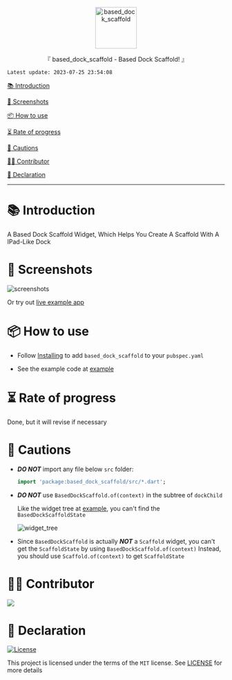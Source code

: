 <div align="center">
  <img id="based_dock_scaffold" width="96" alt="based_dock_scaffold" src="https://raw.githubusercontent.com/Cierra-Runis/based_widget/master/.github/imgs/based_dock_scaffold/icon.svg">
  <p>『 based_dock_scaffold - Based Dock Scaffold! 』</p>
</div>

`Latest update: 2023-07-25 23:54:08`

[📚 Introduction](#-Introduction)

[📸 Screenshots](#-Screenshots)

[📦 How to use](#-How-to-use)

[⏳ Rate of progress](#-Rate-of-progress)

[📌 Cautions](#-Cautions)

[🧑‍💻 Contributor](#-Contributor)

[🔦 Declaration](#-Declaration)

---

# 📚 Introduction

A Based Dock Scaffold Widget, Which Helps You Create A Scaffold With A IPad-Like Dock

# 📸 Screenshots

![screenshots](https://raw.githubusercontent.com/Cierra-Runis/based_widget/master/.github/imgs/based_dock_scaffold/screenshot.gif)

Or try out [live example app](https://note-of-me.top/based_widget/)

# 📦 How to use

- Follow [Installing](https://pub.dev/packages/based_dock_scaffold/install) to add `based_dock_scaffold` to your `pubspec.yaml`

- See the example code at [example](https://github.com/Cierra-Runis/based_widget/blob/master/example/lib/main.dart)

# ⏳ Rate of progress

Done, but it will revise if necessary

# 📌 Cautions

- **_DO NOT_** import any file below `src` folder:

  ```dart
  import 'package:based_dock_scaffold/src/*.dart';
  ```

- **_DO NOT_** use `BasedDockScaffold.of(context)` in the subtree of `dockChild`

  Like the widget tree at [example](https://github.com/Cierra-Runis/based_widget/blob/master/example/lib/main.dart), you can't find the `BasedDockScaffoldState`

  ![widget_tree](https://raw.githubusercontent.com/Cierra-Runis/based_widget/master/.github/imgs/based_dock_scaffold/widget_tree.png)

- Since `BasedDockScaffold` is actually **_NOT_** a `Scaffold` widget,
  you can't get the `ScaffoldState` by using `BasedDockScaffold.of(context)`
  Instead, you should use `Scaffold.of(context)` to get `ScaffoldState`

# 🧑‍💻 Contributor

<a href="https://github.com/Cierra-Runis/based_widget/graphs/contributors">
  <img src="https://contrib.rocks/image?repo=Cierra-Runis/based_widget" />
</a>

# 🔦 Declaration

[![License](https://img.shields.io/github/license/Cierra-Runis/based_widget)](https://github.com/Cierra-Runis/based_widget/blob/master/LICENSE)

This project is licensed under the terms of the `MIT` license. See [LICENSE](https://github.com/Cierra-Runis/based_widget/blob/master/LICENSE) for more details
